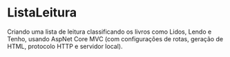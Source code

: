 # ListaLeitura
Criando uma lista de leitura classificando os livros como Lidos, Lendo e Tenho, usando AspNet Core MVC (com configurações de rotas, geração de HTML, protocolo HTTP e servidor local).
